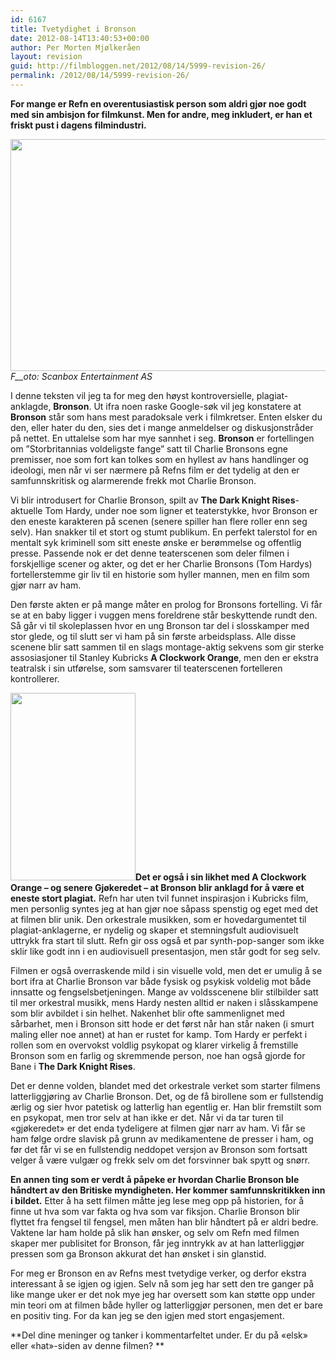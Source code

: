 ```yaml
---
id: 6167
title: Tvetydighet i Bronson
date: 2012-08-14T13:40:53+00:00
author: Per Morten Mjølkeråen
layout: revision
guid: http://filmbloggen.net/2012/08/14/5999-revision-26/
permalink: /2012/08/14/5999-revision-26/
---
```

**For mange er Refn en overentusiastisk person som aldri gjør noe godt med sin ambisjon for filmkunst. Men for andre, meg inkludert, er han et friskt pust i dagens filmindustri. <!--more-->**

<a href="http://filmbloggen.net/?attachment_id=6060" rel="attachment wp-att-6060"><img class="alignnone size-large wp-image-6060" src="http://filmbloggen.net/wp-content/uploads//2012/08/14-620x371.gif" alt="" width="620" height="371" /><br /> </a>_F__oto: Scanbox Entertainment AS_

I denne teksten vil jeg ta for meg den høyst kontroversielle, plagiat-anklagde, **Bronson**. Ut ifra noen raske Google-søk vil jeg konstatere at **Bronson** står som hans mest paradoksale verk i filmkretser. Enten elsker du den, eller hater du den, sies det i mange anmeldelser og diskusjonstråder på nettet. En uttalelse som har mye sannhet i seg. **Bronson** er fortellingen om ”Storbritannias voldeligste fange” satt til Charlie Bronsons egne premisser, noe som fort kan tolkes som en hyllest av hans handlinger og ideologi, men når vi ser nærmere på Refns film er det tydelig at den er samfunnskritisk og alarmerende frekk mot Charlie Bronson.

Vi blir introdusert for Charlie Bronson, spilt av **The Dark Knight Rises**-aktuelle Tom Hardy, under noe som ligner et teaterstykke, hvor Bronson er den eneste karakteren på scenen (senere spiller han flere roller enn seg selv). Han snakker til et stort og stumt publikum. En perfekt talerstol for en mentalt syk kriminell som sitt eneste ønske er berømmelse og offentlig presse. Passende nok er det denne teaterscenen som deler filmen i forskjellige scener og akter, og det er her Charlie Bronsons (Tom Hardys) fortellerstemme gir liv til en historie som hyller mannen, men en film som gjør narr av ham.

Den første akten er på mange måter en prolog for Bronsons fortelling. Vi får se at en baby ligger i vuggen mens foreldrene står beskyttende rundt den. Så går vi til skoleplassen hvor en ung Bronson tar del i slosskamper med stor glede, og til slutt ser vi ham på sin første arbeidsplass. Alle disse scenene blir satt sammen til en slags montage-aktig sekvens som gir sterke assosiasjoner til Stanley Kubricks **A Clockwork Orange**, men den er ekstra teatralsk i sin utførelse, som samsvarer til teaterscenen fortelleren kontrollerer.

<a href="http://filmbloggen.net/?attachment_id=6076" rel="attachment wp-att-6076"><img class="alignleft size-medium wp-image-6076" src="http://filmbloggen.net/wp-content/uploads//2012/08/11-200x300.gif" alt="" width="200" height="300" /></a>**Det er også i sin likhet med A Clockwork Orange &#8211; og senere Gjøkeredet &#8211; at Bronson blir anklagd for å være et eneste stort plagiat.** Refn har uten tvil funnet inspirasjon i Kubricks film, men personlig syntes jeg at han gjør noe såpass spenstig og eget med det at filmen blir unik. Den orkestrale musikken, som er hovedargumentet til plagiat-anklagerne, er nydelig og skaper et stemningsfult audiovisuelt uttrykk fra start til slutt. Refn gir oss også et par synth-pop-sanger som ikke sklir like godt inn i en audiovisuell presentasjon, men står godt for seg selv.

Filmen er også overraskende mild i sin visuelle vold, men det er umulig å se bort ifra at Charlie Bronson var både fysisk og psykisk voldelig mot både innsatte og fengselsbetjeningen. Mange av voldsscenene blir stilbilder satt til mer orkestral musikk, mens Hardy nesten alltid er naken i slåsskampene som blir avbildet i sin helhet. Nakenhet blir ofte sammenlignet med sårbarhet, men i Bronson sitt hode er det først når han står naken (i smurt maling eller noe annet) at han er rustet for kamp. Tom Hardy er perfekt i rollen som en overvokst voldlig psykopat og klarer virkelig å fremstille Bronson som en farlig og skremmende person, noe han også gjorde for Bane i **The Dark Knight Rises**.

Det er denne volden, blandet med det orkestrale verket som starter filmens latterliggjøring av Charlie Bronson. Det, og de få birollene som er fullstendig ærlig og sier hvor patetisk og latterlig han egentlig er. Han blir fremstilt som en psykopat, men tror selv at han ikke er det. Når vi da tar turen til &laquo;gjøkeredet&raquo; er det enda tydeligere at filmen gjør narr av ham. Vi får se ham følge ordre slavisk på grunn av medikamentene de presser i ham, og før det får vi se en fullstendig neddopet versjon av Bronson som fortsatt velger å være vulgær og frekk selv om det forsvinner bak spytt og snørr.

**En annen ting som er verdt å påpeke er hvordan Charlie Bronson ble håndtert av den Britiske myndigheten. Her kommer samfunnskritikken inn i bildet.** Etter å ha sett filmen måtte jeg lese meg opp på historien, for å finne ut hva som var fakta og hva som var fiksjon. Charlie Bronson blir flyttet fra fengsel til fengsel, men måten han blir håndtert på er aldri bedre. Vaktene lar ham holde på slik han ønsker, og selv om Refn med filmen skaper mer publisitet for Bronson, får jeg inntrykk av at han latterliggjør pressen som ga Bronson akkurat det han ønsket i sin glanstid.

For meg er Bronson en av Refns mest tvetydige verker, og derfor ekstra interessant å se igjen og igjen. Selv nå som jeg har sett den tre ganger på like mange uker er det nok mye jeg har oversett som kan støtte opp under min teori om at filmen både hyller og latterliggjør personen, men det er bare en positiv ting. For da kan jeg se den igjen med stort engasjement.

<div class="video-shortcode">
</div>

**Del dine meninger og tanker i kommentarfeltet under. Er du på &laquo;elsk&raquo; eller &laquo;hat&raquo;-siden av denne filmen? **